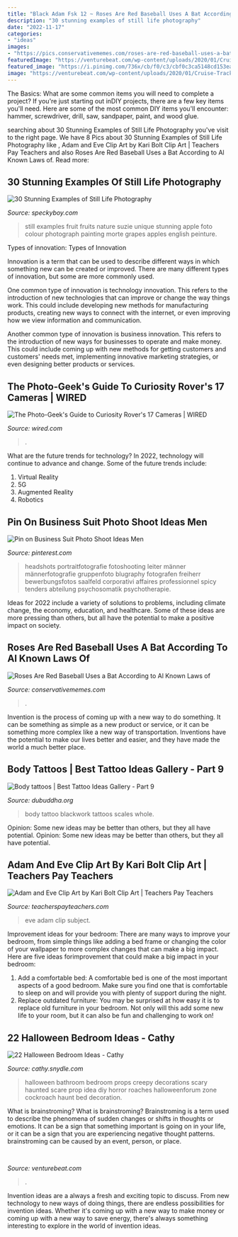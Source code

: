 ```yaml
---
title: "Black Adam Fsk 12 ~ Roses Are Red Baseball Uses A Bat According To Al Known Laws Of"
description: "30 stunning examples of still life photography"
date: "2022-11-17"
categories:
- "ideas"
images:
- "https://pics.conservativememes.com/roses-are-red-baseball-uses-a-bat-according-to-al-63789458.png"
featuredImage: "https://venturebeat.com/wp-content/uploads/2020/01/Cruise-Track-4-Inside-Vehicle.jpg?w=800"
featured_image: "https://i.pinimg.com/736x/cb/f0/c3/cbf0c3ca5148cd153eaf93d89825451a.jpg"
image: "https://venturebeat.com/wp-content/uploads/2020/01/Cruise-Track-4-Inside-Vehicle.jpg?w=800"
---
```



The Basics: What are some common items you will need to complete a project?
If you're just starting out inDIY projects, there are a few key items you'll need. Here are some of the most common DIY items you'll encounter: hammer, screwdriver, drill, saw, sandpaper, paint, and wood glue.

	

		
searching about 30 Stunning Examples of Still Life Photography you've visit to the right page. We have 8 Pics about 30 Stunning Examples of Still Life Photography like , Adam and Eve Clip Art by Kari Bolt Clip Art | Teachers Pay Teachers and also Roses Are Red Baseball Uses a Bat According to Al Known Laws of. Read more:
		
    
## 30 Stunning Examples Of Still Life Photography

<img loading=lazy src="https://speckyboy.com/wp-content/uploads/2019/04/still-life-photography-16.jpg" onerror="this.onerror=null;this.src='https://tse2.mm.bing.net/th?id=OIP.yxWMlwnqxg3gqdXWyW9yyAHaE8&amp;pid=15.1';" alt="30 Stunning Examples of Still Life Photography">

_Source: speckyboy.com_

>still examples fruit fruits nature suzie unique stunning apple foto colour photograph painting morte grapes apples english peinture. 

	

Types of innovation:
Types of Innovation

Innovation is a term that can be used to describe different ways in which something new can be created or improved. There are many different types of innovation, but some are more commonly used.

One common type of innovation is technology innovation. This refers to the introduction of new technologies that can improve or change the way things work. This could include developing new methods for manufacturing products, creating new ways to connect with the internet, or even improving how we view information and communication.

Another common type of innovation is business innovation. This refers to the introduction of new ways for businesses to operate and make money. This could include coming up with new methods for getting customers and customers' needs met, implementing innovative marketing strategies, or even designing better products or services.

    
## The Photo-Geek&#039;s Guide To Curiosity Rover&#039;s 17 Cameras | WIRED

<img loading=lazy src="https://www.wired.com/images_blogs/wiredscience/2012/08/curiosoitycameras2.jpg" onerror="this.onerror=null;this.src='https://tse1.mm.bing.net/th?id=OIP.o4LA0D1r6VQQDtKMLxKFiAHaE0&amp;pid=15.1';" alt="The Photo-Geek&#039;s Guide to Curiosity Rover&#039;s 17 Cameras | WIRED">

_Source: wired.com_

>. 

	

What are the future trends for technology?
In 2022, technology will continue to advance and change. Some of the future trends include: 
1. Virtual Reality 
2. 5G 
3. Augmented Reality 
4. Robotics 

    
## Pin On Business Suit Photo Shoot Ideas Men

<img loading=lazy src="https://i.pinimg.com/736x/cb/f0/c3/cbf0c3ca5148cd153eaf93d89825451a.jpg" onerror="this.onerror=null;this.src='https://tse2.mm.bing.net/th?id=OIP.3QuHAzWFVucj3tCNTxyIdwHaLH&amp;pid=15.1';" alt="Pin on Business Suit Photo Shoot Ideas Men">

_Source: pinterest.com_

>headshots portraitfotografie fotoshooting leiter männer männerfotografie gruppenfoto blugraphy fotografen freiherr bewerbungsfotos saalfeld corporativi affaires professionnel spicy tenders abteilung psychosomatik psychotherapie. 

	

Ideas for 2022 include a variety of solutions to problems, including climate change, the economy, education, and healthcare. Some of these ideas are more pressing than others, but all have the potential to make a positive impact on society.

    
## Roses Are Red Baseball Uses A Bat According To Al Known Laws Of

<img loading=lazy src="https://pics.conservativememes.com/roses-are-red-baseball-uses-a-bat-according-to-al-63789458.png" onerror="this.onerror=null;this.src='https://tse1.mm.bing.net/th?id=OIP.s8-F4L8TbZ1km9p-eRiMtAHaNj&amp;pid=15.1';" alt="Roses Are Red Baseball Uses a Bat According to Al Known Laws of">

_Source: conservativememes.com_

>. 

	

Invention is the process of coming up with a new way to do something. It can be something as simple as a new product or service, or it can be something more complex like a new way of transportation. Inventions have the potential to make our lives better and easier, and they have made the world a much better place.

    
## Body Tattoos | Best Tattoo Ideas Gallery - Part 9

<img loading=lazy src="http://www.dubuddha.org/wp-content/uploads/2015/02/Full-Body-Scales-Blackwork-tattoo-for-girl.jpg" onerror="this.onerror=null;this.src='https://tse2.mm.bing.net/th?id=OIP.IQLnCS83kD_-0ZFPrUYXwAAAAA&amp;pid=15.1';" alt="Body tattoos | Best Tattoo Ideas Gallery - Part 9">

_Source: dubuddha.org_

>body tattoo blackwork tattoos scales whole. 

	

Opinion: Some new ideas may be better than others, but they all have potential.
Opinion: Some new ideas may be better than others, but they all have potential.

    
## Adam And Eve Clip Art By Kari Bolt Clip Art | Teachers Pay Teachers

<img loading=lazy src="https://ecdn.teacherspayteachers.com/thumbitem/Adam-and-Eve-Clip-Art-072886400-1383920354-1499358140/original-965576-4.jpg" onerror="this.onerror=null;this.src='https://tse1.mm.bing.net/th?id=OIP.b8o6IIn_kK2ZOq_U2dvQAQAAAA&amp;pid=15.1';" alt="Adam and Eve Clip Art by Kari Bolt Clip Art | Teachers Pay Teachers">

_Source: teacherspayteachers.com_

>eve adam clip subject. 

	

Improvement ideas for your bedroom:
There are many ways to improve your bedroom, from simple things like adding a bed frame or changing the color of your wallpaper to more complex changes that can make a big impact. Here are five ideas forimprovement that could make a big impact in your bedroom: 
1) Add a comfortable bed: A comfortable bed is one of the most important aspects of a good bedroom. Make sure you find one that is comfortable to sleep on and will provide you with plenty of support during the night. 
2) Replace outdated furniture: You may be surprised at how easy it is to replace old furniture in your bedroom. Not only will this add some new life to your room, but it can also be fun and challenging to work on!

    
## 22 Halloween Bedroom Ideas - Cathy

<img loading=lazy src="http://cathy.snydle.com/files/2017/08/Halloween-Decorations-ideas-for-Bedrooms17.jpg" onerror="this.onerror=null;this.src='https://tse1.mm.bing.net/th?id=OIP.JFb84i1dVAZV6KeKIPbNtQHaLH&amp;pid=15.1';" alt="22 Halloween Bedroom Ideas - Cathy">

_Source: cathy.snydle.com_

>halloween bathroom bedroom props creepy decorations scary haunted scare prop idea diy horror roaches halloweenforum zone cockroach haunt bed decoration. 

	

What is brainstroming?
What is brainstroming? Brainstroming is a term used to describe the phenomena of sudden changes or shifts in thoughts or emotions. It can be a sign that something important is going on in your life, or it can be a sign that you are experiencing negative thought patterns. brainstroming can be caused by an event, person, or place.

    
## 

<img loading=lazy src="https://venturebeat.com/wp-content/uploads/2020/01/Cruise-Track-4-Inside-Vehicle.jpg?w=800" onerror="this.onerror=null;this.src='https://tse3.mm.bing.net/th?id=OIP.yrzj_xT8CPpaMnmsbaoxwAHaFj&amp;pid=15.1';" alt="">

_Source: venturebeat.com_

>. 

	

Invention ideas are a always a fresh and exciting topic to discuss. From new technology to new ways of doing things, there are endless possibilities for invention ideas. Whether it's coming up with a new way to make money or coming up with a new way to save energy, there's always something interesting to explore in the world of invention ideas.

